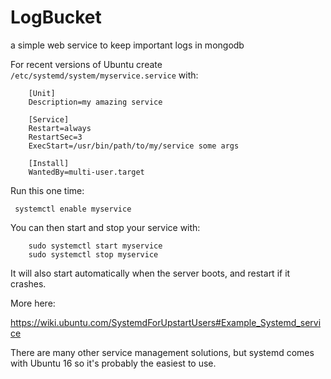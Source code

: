 # LogBucket 

a simple web service to keep important logs in mongodb 


For recent versions of Ubuntu create `/etc/systemd/system/myservice.service` with:
```
    [Unit]
    Description=my amazing service
    
    [Service]
    Restart=always
    RestartSec=3
    ExecStart=/usr/bin/path/to/my/service some args
    
    [Install]
    WantedBy=multi-user.target
```
Run this one time:

   ``` systemctl enable myservice```

You can then start and stop your service with:
```
    sudo systemctl start myservice
    sudo systemctl stop myservice
```
It will also start automatically when the server boots, and restart if it crashes.

More here:

https://wiki.ubuntu.com/SystemdForUpstartUsers#Example_Systemd_service

There are many other service management solutions, but systemd comes with Ubuntu 16 so it's probably the easiest to use.